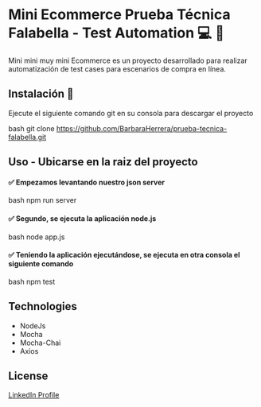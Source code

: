 # Mini Ecommerce Prueba Técnica Falabella - Test Automation 💻  📝

Mini mini muy mini Ecommerce es un proyecto desarrollado para realizar automatización de test cases para escenarios de compra en línea.

## Instalación 🔨

Ejecute el siguiente comando git en su consola para descargar el proyecto

bash
git clone https://github.com/BarbaraHerrera/prueba-tecnica-falabella.git


## Uso - Ubicarse en la raiz del proyecto

#### ✅ Empezamos levantando nuestro json server

bash
npm run server

#### ✅ Segundo, se ejecuta la aplicación node.js

bash
node app.js


#### ✅ Teniendo la aplicación ejecutándose, se ejecuta en otra consola el siguiente comando

bash
npm test


## Technologies
* NodeJs
* Mocha
* Mocha-Chai
* Axios

## License
[LinkedIn Profile](https://www.linkedin.com/in/b%C3%A1rbara-herrera-silva-abb688129/)